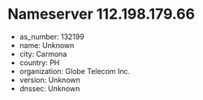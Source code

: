 # Nameserver 112.198.179.66

* as_number: 132199
* name: Unknown
* city: Carmona
* country: PH
* organization: Globe Telecom Inc.
* version: Unknown
* dnssec: Unknown
